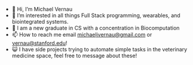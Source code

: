 - 👋 Hi, I’m Michael Vernau
- 👀 I’m interested in all things Full Stack programming, wearables, and biointegrated systems.
- 🌱 I am a new graduate in CS with a concentration in Biocomputation
- 📫 How to reach me email michaeljvernau@gmail.com or vernau@stanford.edu!
- 😺 I have side projects trying to automate simple tasks in the veterinary medicine space, feel free to message about these!

